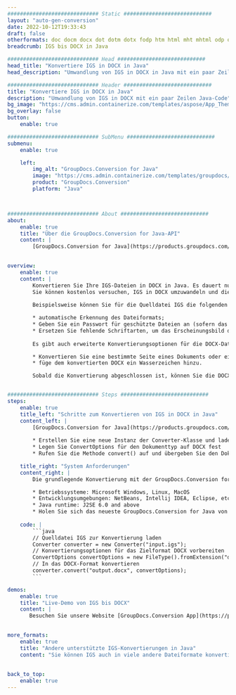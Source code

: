 ```yaml
---
############################# Static ############################
layout: "auto-gen-conversion"
date: 2022-10-12T19:33:43
draft: false
otherformats: doc docm docx dot dotm dotx fodp htm html mht mhtml odp odt otp pot potm potx pps ppsm ppsx ppt pptm pptx rtf
breadcrumb: IGS bis DOCX in Java

############################# Head ############################
head_title: "Konvertiere IGS in DOCX in Java"
head_description: "Umwandlung von IGS in DOCX in Java mit ein paar Zeilen Code. Konvertieren Sie über 160 Dateiformate mit der GroupDocs-Dokumentkonvertierungs-API für Java"

############################# Header ############################
title: "Konvertiere IGS in DOCX in Java"
description: "Umwandlung von IGS in DOCX mit ein paar Zeilen Java-Code"
bg_image: "https://cms.admin.containerize.com/templates/aspose/App_Themes/V3/images/bg/header1.png"
bg_overlay: false
button:
    enable: true

############################# SubMenu ############################
submenu:
    enable: true

    left:
        img_alt: "GroupDocs.Conversion for Java"
        image: "https://cms.admin.containerize.com/templates/groupdocs/images/product-logos/90x90-noborder/groupdocs-conversion-java.png"
        product: "GroupDocs.Conversion"
        platform: "Java"



############################# About ############################
about:
    enable: true
    title: "Über die GroupDocs.Conversion for Java-API"
    content: |
        [GroupDocs.Conversion for Java](https://products.groupdocs.com/conversion/java/) ist eine erweiterte Dateiformat-Konvertierungs-API zum Konvertieren zwischen gängigen Bild- und Dokumentformaten wie Microsoft Office, OpenDocument, PDF, HTML, E-Mail, CAD. und vieles mehr mit nur wenigen Codezeilen. Die native API erkennt automatisch die Formate der Originaldokumente und bietet viele Optionen zur Anpassung der konvertierten Dokumente. Neben der Funktion zum Extrahieren von Informationen aus einem Dokument unterstützt es standardmäßig auch das Zwischenspeichern der Konvertierungsergebnisse auf der lokalen Festplatte. Es kann jedoch jede Art von Cache-Speicher unterstützt werden, indem die entsprechenden Schnittstellen implementiert werden – Amazon S3, Dropbox, Google Drive, Windows Azure, Reddis oder andere.
    

overview:
    enable: true
    content: |
        Konvertieren Sie Ihre IGS-Dateien in DOCX in Java. Es dauert nur ein paar Zeilen Java-Code auf jeder Plattform Ihrer Wahl, wie Windows, Linux, macOS.
        Sie können kostenlos versuchen, IGS in DOCX umzuwandeln und die Qualität der Umwandlungsergebnisse zu bewerten. Neben einfachen Dateiumwandlungsskripten können Sie anspruchsvollere Optionen zum Laden der IGS-Quelldatei und zum Speichern der DOCX-Ausgabe ausprobieren. 
        
        Beispielsweise können Sie für die Quelldatei IGS die folgenden Ladeoptionen verwenden:

        * automatische Erkennung des Dateiformats;
        * Geben Sie ein Passwort für geschützte Dateien an (sofern das Dateiformat dies unterstützt).;
        * Ersetzen Sie fehlende Schriftarten, um das Erscheinungsbild des Dokuments beizubehalten.
        
        Es gibt auch erweiterte Konvertierungsoptionen für die DOCX-Datei:

        * Konvertieren Sie eine bestimmte Seite eines Dokuments oder eine Reihe von Seiten;
        * füge dem konvertierten DOCX ein Wasserzeichen hinzu.

        Sobald die Konvertierung abgeschlossen ist, können Sie die DOCX-Datei in Ihrem lokalen Dateipfad oder auf einem beliebigen Speicher eines Drittanbieters wie FTP, Amazon S3, Google Drive, Dropbox usw. speichern. Bitte beachten Sie - um IGS zu konvertieren zu DOCX müssen Sie keine zusätzliche Software wie MS Office, Open Office, Adobe Acrobat Reader etc. installieren.


############################# Steps ############################
steps:
    enable: true
    title_left: "Schritte zum Konvertieren von IGS in DOCX in Java"
    content_left: |
        [GroupDocs.Conversion for Java](https://products.groupdocs.com/conversion/java/) ermöglicht Entwicklern die einfache Konvertierung der IGS-Datei in DOCX mit ein paar Codezeilen.
        
        * Erstellen Sie eine neue Instanz der Converter-Klasse und laden Sie die Datei IGS mit dem vollständigen Pfad hoch
        * Legen Sie ConvertOptions für den Dokumenttyp auf DOCX fest
        * Rufen Sie die Methode convert() auf und übergeben Sie den Dokumentnamen (vollständiger Pfad) und das Format (DOCX) als Parameter

    title_right: "System Anforderungen"
    content_right: |
        Die grundlegende Konvertierung mit der GroupDocs.Conversion for Java-API kann mit nur wenigen Codezeilen durchgeführt werden. Unsere APIs werden auf allen wichtigen Plattformen und Betriebssystemen unterstützt. Stellen Sie vor dem Ausführen des folgenden Codes sicher, dass die folgenden Voraussetzungen auf Ihrem System installiert sind.

        * Betriebssysteme: Microsoft Windows, Linux, MacOS
        * Entwicklungsumgebungen: NetBeans, Intellij IDEA, Eclipse, etc.
        * Java runtime: J2SE 6.0 and above
        * Holen Sie sich das neueste GroupDocs.Conversion for Java von [Maven](https://repository.groupdocs.com/webapp/#/artifacts/browse/tree/General/repo/com/groupdocs/groupdocs-conversion)
         
    code: |
        ```java    
        // Quelldatei IGS zur Konvertierung laden
        Converter converter = new Converter("input.igs");
        // Konvertierungsoptionen für das Zielformat DOCX vorbereiten
        ConvertOptions convertOptions = new FileType().fromExtension("docx").getConvertOptions();
        // In das DOCX-Format konvertieren
        converter.convert("output.docx", convertOptions);
        ```

demos:
    enable: true
    title: "Live-Demo von IGS bis DOCX"
    content: |
       Besuchen Sie unsere Website [GroupDocs.Conversion App](https://products.groupdocs.app/conversion/family) und versuchen Sie jetzt die Konvertierung von IGS in DOCX. Die kostenlose Demo hat die folgenden Vorteile
          

more_formats:
    enable: true
    title: "Andere unterstützte IGS-Konvertierungen in Java"
    content: "Sie können IGS auch in viele andere Dateiformate konvertieren. Bitte sehen Sie sich die Liste unten an."
       
       
back_to_top:
    enable: true
---
```

